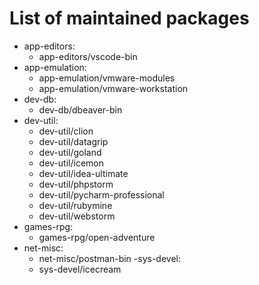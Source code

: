 # List of maintained packages
- app-editors:
    - app-editors/vscode-bin
- app-emulation:
    - app-emulation/vmware-modules
    - app-emulation/vmware-workstation
- dev-db:
    - dev-db/dbeaver-bin
- dev-util:
    - dev-util/clion
    - dev-util/datagrip
    - dev-util/goland
    - dev-util/icemon
    - dev-util/idea-ultimate
    - dev-util/phpstorm
    - dev-util/pycharm-professional
    - dev-util/rubymine
    - dev-util/webstorm
- games-rpg:
    - games-rpg/open-adventure
- net-misc:
    - net-misc/postman-bin
-sys-devel:
    - sys-devel/icecream
